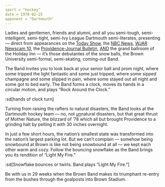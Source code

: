 ```yaml
---
sport = "hockey"
date = 1978-02-25
opponent = "Dartmouth"
---
```


Ladies and gentlemen, friends and alumni, and all you semi-tough, semi-intelligent, semi-tight, semi-Ivy League Dartmouth semi-literates, presenting — direct from appearances on the <u>Today Show</u>, the <u>NBC News</u>, <u>WJAR Newscam 10</u>, the <u>Providence-Journal Bulletin</u>, <u>AND</u> the grand ballroom of the Holiday Inn — it’s those debutantes of the snow balls, the Brown University semi-formal, semi-skating, coming-out Band.

The Band invites you to look back at your senior ball and prom night, where some tripped the light fantastic and some just tripped, where some sipped champagne and some slipped in pain, where some stayed out all night and some got to bed early. The Band forms a clock, moves its hands in a circular motion, and plays “Rock Around the Clock.”

:sd[hands of clock turn]

Turning from raising the rafters to natural disasters, the Band looks at the Dartmouth hockey team — no, not <u>un</u>natural disasters, but that great thrust of Mother Nature, the blizzard of ’78 which all but brought Providence to a grinding halt by pelting it with 30 inches overnight.

In just a few short hours, the nation’s smallest state was transformed into the nation’s largest parking lot. But we can’t complain — somehow being snowbound at Brown is like not being snowbound at all — we kept each other warm and cozy. Follow the bouncing snowflake as the Band brings you its rendition of “Light My Fire.”

:sd[Snowflake bounces or twirls. Band plays “Light My Fire.”]

Be with us in 29 weeks when the Brown Band makes its triumphant re-entry from the bushes through the goalposts into Brown Stadium.
